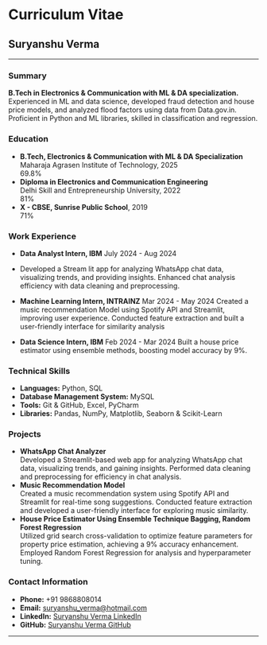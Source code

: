 
# Curriculum Vitae

## Suryanshu Verma

---

### Summary
**B.Tech in Electronics & Communication with ML & DA specialization.** Experienced in ML and data science, developed fraud detection and house price models, and analyzed flood factors using data from Data.gov.in. Proficient in Python and ML libraries, skilled in classification and regression.

### Education
- **B.Tech, Electronics & Communication with ML & DA Specialization**  
  Maharaja Agrasen Institute of Technology, 2025  
  69.8%
- **Diploma in Electronics and Communication Engineering**  
  Delhi Skill and Entrepreneurship University, 2022  
  81%
- **X - CBSE, Sunrise Public School**, 2019  
  71%

### Work Experience
- **Data Analyst Intern, IBM** July 2024 - Aug 2024
- Developed a Stream lit app for analyzing WhatsApp chat data, visualizing trends, and providing insights. Enhanced chat analysis efficiency with data cleaning and preprocessing.
  
- **Machine Learning Intern, INTRAINZ** Mar 2024 - May 2024 
  Created a music recommendation Model using Spotify API and Streamlit, improving user experience. Conducted feature extraction and built a user-friendly interface for similarity analysis  
  
- **Data Science Intern, IBM**  Feb 2024 - Mar 2024
  Built a house price estimator using ensemble methods, boosting model accuracy by 9%.  
  
### Technical Skills
- **Languages:** Python, SQL
- **Database Management System:** MySQL
- **Tools:** Git & GitHub, Excel, PyCharm
- **Libraries:** Pandas, NumPy, Matplotlib, Seaborn & Scikit-Learn

### Projects
- **WhatsApp Chat Analyzer**  
  Developed a Streamlit-based web app for analyzing WhatsApp chat data, visualizing trends, and gaining insights.
  Performed data cleaning and preprocessing for efficiency in chat analysis.
- **Music Recommendation Model**  
  Created a music recommendation system using Spotify API and Streamlit for real-time song suggestions.
  Conducted feature extraction and developed a user-friendly interface for exploring music similarity.
- **House Price Estimator Using Ensemble Technique Bagging, Random Forest Regression**  
  Utilized grid search cross-validation to optimize feature parameters for property price estimation, achieving a 9% accuracy enhancement. Employed Random Forest Regression for analysis and hyperparameter tuning.

### Contact Information
- **Phone:** +91 9868808014
- **Email:** suryanshu_verma@hotmail.com
- **LinkedIn:** [Suryanshu Verma LinkedIn](https://www.linkedin.com/in/suryanshu-verma/)
- **GitHub:** [Suryanshu Verma GitHub](https://github.com/Suryanshu-Verma)

---
